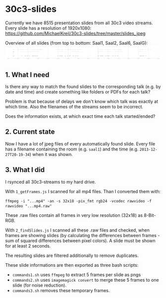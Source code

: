 # 30c3-slides

Currently we have 8515 presentation slides from all 30c3 video streams. Every slide has a resolution of 1920x1080: https://github.com/MichaelKreil/30c3-slides/tree/master/slides_jpeg

Overview of all slides (from top to bottom: Saal1, Saal2, Saal6, SaalG):
[<img src="https://github.com/MichaelKreil/30c3-slides/blob/master/overview/all_slides_thumb.png?raw=true">](https://github.com/MichaelKreil/30c3-slides/blob/master/overview/all_slides.png?raw=true)



## 1. What I need

Is there any way to match the found slides to the corresponding talk (e.g. by date and time) and create something like folders or PDFs for each talk?

Problem is that because of delays we don't know which talk was exactly at which time.
Also the filenames of the streams seem to be incorrect.

Does the information exists, at which exact time each talk started/ended?

## 2. Current state

Now I have a lot of jpeg files of every automatically found slide. Every file has a filename containing the room (e.g. `saal1`) and the time (e.g. `2013-12-27T20-19-34`) when it was shown.

## 3. What I did

I rsynced all 30c3-streams to my hard drive.

With `1_getFrames.js` I scanned for all mp4 files. Than I converted them with:

    ffmpeg -i "...mp4" -an -s 32x18 -pix_fmt rgb24 -vcodec rawvideo -f rawvideo "...mp4.raw"

These .raw files contain all frames in very low resolution (32x18) as 8-Bit-RGB.

With `2_findSlides.js` I scanned all these .raw files and checked, when frames are showing slides (by calculating the differences between frames - sum of squared differences between pixel colors). A slide must be shown for at least 2 seconds.

The resulting slides are filtered additionally to remove duplicates.

These slide informations are then exported as three bash scripts:

- `commands1.sh` uses `ffmpeg` to extract 5 frames per slide as pngs
- `commands2.sh` uses `imagemagick convert` to merge these 5 frames to one slide (for noise reduction).
- `commands3.sh` removes these temporary frames.
